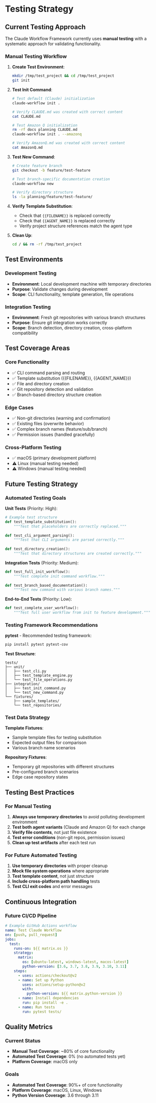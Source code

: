 # Testing Strategy

## Current Testing Approach

The Claude Workflow Framework currently uses **manual testing** with a systematic approach for validating functionality.

### Manual Testing Workflow

1. **Create Test Environment**:
   ```bash
   mkdir /tmp/test_project && cd /tmp/test_project
   git init
   ```

2. **Test Init Command**:
   ```bash
   # Test default (Claude) initialization
   claude-workflow init .
   
   # Verify CLAUDE.md was created with correct content
   cat CLAUDE.md
   
   # Test Amazon Q initialization
   rm -rf docs planning CLAUDE.md
   claude-workflow init . --amazonq
   
   # Verify AmazonQ.md was created with correct content
   cat AmazonQ.md
   ```

3. **Test New Command**:
   ```bash
   # Create feature branch
   git checkout -b feature/test-feature
   
   # Test branch-specific documentation creation
   claude-workflow new
   
   # Verify directory structure
   ls -la planning/feature/test-feature/
   ```

4. **Verify Template Substitution**:
   - Check that `{{FILENAME}}` is replaced correctly
   - Check that `{{AGENT_NAME}}` is replaced correctly
   - Verify project structure references match the agent type

5. **Clean Up**:
   ```bash
   cd / && rm -rf /tmp/test_project
   ```

## Test Environments

### Development Testing
- **Environment**: Local development machine with temporary directories
- **Purpose**: Validate changes during development
- **Scope**: CLI functionality, template generation, file operations

### Integration Testing
- **Environment**: Fresh git repositories with various branch structures
- **Purpose**: Ensure git integration works correctly
- **Scope**: Branch detection, directory creation, cross-platform compatibility

## Test Coverage Areas

### Core Functionality
- ✅ CLI command parsing and routing
- ✅ Template substitution ({{FILENAME}}, {{AGENT_NAME}})
- ✅ File and directory creation
- ✅ Git repository detection and validation
- ✅ Branch-based directory structure creation

### Edge Cases
- ✅ Non-git directories (warning and confirmation)
- ✅ Existing files (overwrite behavior)
- ✅ Complex branch names (feature/sub/branch)
- ✅ Permission issues (handled gracefully)

### Cross-Platform Testing
- ✅ macOS (primary development platform)
- ⚠️ Linux (manual testing needed)
- ⚠️ Windows (manual testing needed)

## Future Testing Strategy

### Automated Testing Goals

**Unit Tests** (Priority: High):
```python
# Example test structure
def test_template_substitution():
    """Test that placeholders are correctly replaced."""
    
def test_cli_argument_parsing():
    """Test that CLI arguments are parsed correctly."""
    
def test_directory_creation():
    """Test that directory structures are created correctly."""
```

**Integration Tests** (Priority: Medium):
```python
def test_full_init_workflow():
    """Test complete init command workflow."""
    
def test_branch_based_documentation():
    """Test new command with various branch names."""
```

**End-to-End Tests** (Priority: Low):
```python
def test_complete_user_workflow():
    """Test full user workflow from init to feature development."""
```

### Testing Framework Recommendations

**pytest** - Recommended testing framework:
```bash
pip install pytest pytest-cov
```

**Test Structure**:
```
tests/
├── unit/
│   ├── test_cli.py
│   ├── test_template_engine.py
│   └── test_file_operations.py
├── integration/
│   ├── test_init_command.py
│   └── test_new_command.py
└── fixtures/
    ├── sample_templates/
    └── test_repositories/
```

### Test Data Strategy

**Template Fixtures**:
- Sample template files for testing substitution
- Expected output files for comparison
- Various branch name scenarios

**Repository Fixtures**:
- Temporary git repositories with different structures
- Pre-configured branch scenarios
- Edge case repository states

## Testing Best Practices

### For Manual Testing
1. **Always use temporary directories** to avoid polluting development environment
2. **Test both agent variants** (Claude and Amazon Q) for each change
3. **Verify file contents**, not just file existence
4. **Test error conditions** (non-git repos, permission issues)
5. **Clean up test artifacts** after each test run

### For Future Automated Testing
1. **Use temporary directories** with proper cleanup
2. **Mock file system operations** where appropriate
3. **Test template content**, not just structure
4. **Include cross-platform path handling** tests
5. **Test CLI exit codes** and error messages

## Continuous Integration

### Future CI/CD Pipeline
```yaml
# Example GitHub Actions workflow
name: Test Claude Workflow
on: [push, pull_request]
jobs:
  test:
    runs-on: ${{ matrix.os }}
    strategy:
      matrix:
        os: [ubuntu-latest, windows-latest, macos-latest]
        python-version: [3.6, 3.7, 3.8, 3.9, 3.10, 3.11]
    steps:
      - uses: actions/checkout@v2
      - name: Set up Python
        uses: actions/setup-python@v2
        with:
          python-version: ${{ matrix.python-version }}
      - name: Install dependencies
        run: pip install -e .
      - name: Run tests
        run: pytest tests/
```

## Quality Metrics

### Current Status
- **Manual Test Coverage**: ~80% of core functionality
- **Automated Test Coverage**: 0% (no automated tests yet)
- **Platform Coverage**: macOS only

### Goals
- **Automated Test Coverage**: 90%+ of core functionality
- **Platform Coverage**: macOS, Linux, Windows
- **Python Version Coverage**: 3.6 through 3.11
